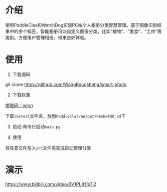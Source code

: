 # 介绍

使用PaddleClas和WatchDog实现PC端个人相册分类智慧管理。基于图像识别结果中的多个标签，智能相册可以自定义图像分类，比如“植物”、“美食”、“工作”等类别。方便用户管理相册，带来良好体验。

# 使用

1. 下载源码

git clone https://github.com/WangRongsheng/smart-photo

2. 下载权重

[提取码：wrsn ](https://pan.baidu.com/s/1LJaRVt_TrkJjCwFmuqonJg)

下载`lastest`文件夹，放到`PaddleClas/output/ResNet50_vd`下

3. 启动
命令行启动`main.py`

4. 使用

将任意文件放入`src`文件夹完成自动管理分类

# 演示

https://www.bilibili.com/video/BV1PL411s7i2
